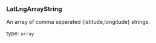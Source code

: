 <!--- This is a generated file, do not edit! -->
<!--- [START maps_http_schema_latlngarraystring] -->
<h3 class="schema-object" id="LatLngArrayString">LatLngArrayString</h3>

An array of comma separated {latitude,longitude} strings.

type: `array`

<!--- [END maps_http_schema_latlngarraystring] -->